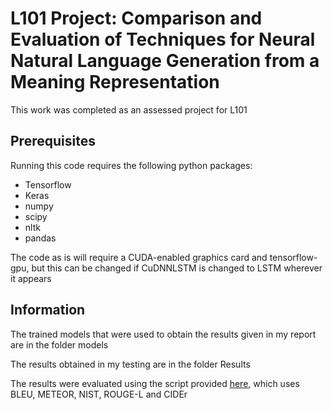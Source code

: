 # L101 Project: Comparison and Evaluation of Techniques for Neural Natural Language Generation from a Meaning Representation

This work was completed as an assessed project for L101

## Prerequisites

Running this code requires the following python packages:

* Tensorflow
* Keras
* numpy
* scipy
* nltk
* pandas

The code as is will require a CUDA-enabled graphics card and tensorflow-gpu, but this can be changed if CuDNNLSTM is changed to LSTM wherever it appears

## Information

The trained models that were used to obtain the results given in my report are in the folder models

The results obtained in my testing are in the folder Results

The results were evaluated using the script provided [here](https://github.com/tuetschek/e2e-metrics), which uses BLEU, METEOR, NIST, ROUGE-L and CIDEr
